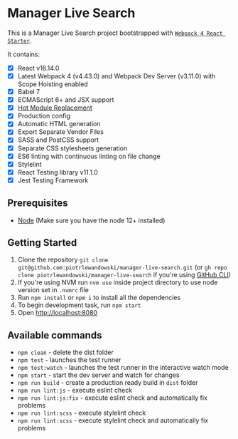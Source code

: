 # Manager Live Search

This is a Manager Live Search project bootstrapped with [`Webpack 4 React Starter`](https://github.com/piotrlewandowski/webpack-4-react-starter).

It contains:
- [x] React v16.14.0
- [x] Latest Webpack 4 (v4.43.0) and Webpack Dev Server (v3.11.0) with Scope Hoisting enabled
- [x] Babel 7
- [x] ECMAScript 6+ and JSX support
- [x] [Hot Module Replacement](https://webpack.js.org/concepts/hot-module-replacement)
- [x] Production config
- [x] Automatic HTML generation
- [x] Export Separate Vendor Files
- [x] SASS and PostCSS support
- [x] Separate CSS stylesheets generation
- [x] ES6 linting with continuous linting on file change
- [x] Stylelint
- [x] React Testing library v11.1.0
- [x] Jest Testing Framework

## Prerequisites

* [Node](https://nodejs.org/) (Make sure you have the node 12+ installed)

## Getting Started

1. Clone the repository `git clone git@github.com:piotrlewandowski/manager-live-search.git` (or `gh repo clone piotrlewandowski/manager-live-search` if you're using [GitHub CLI](https://cli.github.com/))
2. If you're using NVM run `nvm use` inside project directory to use node version set in `.nvmrc` file
3. Run `npm install` or `npm i` to install all the dependencies
4. To begin development task, run `npm start`
5. Open [http://localhost:8080](http://localhost:8080)

## Available commands

- `npm clean` - delete the dist folder
- `npm test` - launches the test runner
- `npm test:watch` - launches the test runner in the interactive watch mode
- `npm start` - start the dev server and watch for changes
- `npm run build` - create a production ready build in `dist` folder
- `npm run lint:js` - execute eslint check
- `npm run lint:js:fix` - execute eslint check and automatically fix problems
- `npm run lint:scss` - execute stylelint check
- `npm run lint:scss` - execute stylelint check and automatically fix problems

